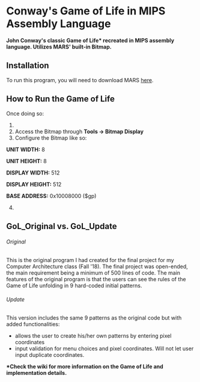 # Conway's Game of Life in MIPS Assembly Language
__John Conway's classic Game of Life* recreated in MIPS assembly language. Utilizes MARS' built-in Bitmap.__


## Installation
To run this program, you will need to download MARS [here](http://courses.missouristate.edu/KenVollmar/MARS/download.htm). 
## How to Run the Game of Life
Once doing so:

1)
2) Access the Bitmap through __Tools -> Bitmap Display__
3) Configure the Bitmap like so:

__UNIT WIDTH:__ 8									

__UNIT HEIGHT:__ 8								

__DISPLAY WIDTH:__ 512							

__DISPLAY HEIGHT:__ 512								

__BASE ADDRESS:__ 0x10008000 ($gp)	

4)
## GoL_Original vs. GoL_Update
###### Original
This is the original program I had created for the final project for my Computer Architecture class (Fall '18). The final project was open-ended, the main requirement being a minimum of 500 lines of code. The main features of the original program is that the users can see the rules of the Game of Life unfolding in 9 hard-coded initial patterns.
###### Update
This version includes the same 9 patterns as the original code but with added functionalities:

- allows the user to create his/her own patterns by entering pixel coordinates
- input validation for menu choices and pixel coordinates. Will not let user input duplicate coordinates.

__*Check the wiki for more information on the Game of Life and implementation details.__
